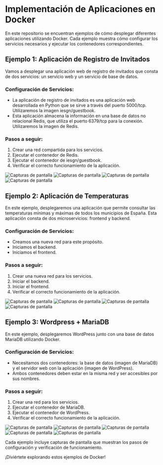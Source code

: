 # Implementación de Aplicaciones en Docker

En este repositorio se encuentran ejemplos de cómo desplegar diferentes aplicaciones utilizando Docker. Cada ejemplo muestra cómo configurar los servicios necesarios y ejecutar los contenedores correspondientes.

## Ejemplo 1: Aplicación de Registro de Invitados

Vamos a desplegar una aplicación web de registro de invitados que consta de dos servicios: un servicio web y un servicio de base de datos.

### Configuración de Servicios:

- La aplicación de registro de invitados es una aplicación web desarrollada en Python que se sirve a través del puerto 5000/tcp. Utilizaremos la imagen iesgn/guestbook.
- Esta aplicación almacena la información en una base de datos no relacional Redis, que utiliza el puerto 6379/tcp para la conexión. Utilizaremos la imagen de Redis.

### Pasos a seguir:

1. Crear una red compartida para los servicios.
2. Ejecutar el contenedor de Redis.
3. Ejecutar el contenedor de iesgn/guestbook.
4. Verificar el correcto funcionamiento de la aplicación.

![Capturas de pantalla](./fotos/ej4/f4-1.png)
![Capturas de pantalla](./fotos/ej4/f4-2.png)
![Capturas de pantalla](./fotos/ej4/f4-3.png)
![Capturas de pantalla](./fotos/ej4/f4-4.png)

## Ejemplo 2: Aplicación de Temperaturas

En este ejemplo, desplegaremos una aplicación que permite consultar las temperaturas mínimas y máximas de todos los municipios de España. Esta aplicación consta de dos microservicios: frontend y backend.

### Configuración de Servicios:

- Creamos una nueva red para este propósito.
- Iniciamos el backend.
- Iniciamos el frontend.

### Pasos a seguir:

1. Crear una nueva red para los servicios.
2. Iniciar el backend.
3. Iniciar el frontend.
4. Verificar el correcto funcionamiento de la aplicación.

![Capturas de pantalla](./fotos/ej4/f4-5.png)
![Capturas de pantalla](./fotos/ej4/f4-6.png)
![Capturas de pantalla](./fotos/ej4/f4-7.png)
![Capturas de pantalla](./fotos/ej4/f4-8.png)

## Ejemplo 3: Wordpress + MariaDB

En este ejemplo, desplegaremos WordPress junto con una base de datos MariaDB utilizando Docker.

### Configuración de Servicios:

- Necesitamos dos contenedores: la base de datos (imagen de MariaDB) y el servidor web con la aplicación (imagen de WordPress).
- Ambos contenedores deben estar en la misma red y ser accesibles por sus nombres.

### Pasos a seguir:

1. Crear una red para los servicios.
2. Ejecutar el contenedor de MariaDB.
3. Ejecutar el contenedor de WordPress.
4. Verificar el correcto funcionamiento de la aplicación.

![Capturas de pantalla](./fotos/ej4/f4-13.png)
![Capturas de pantalla](./fotos/ej4/f4-12.png)
![Capturas de pantalla](./fotos/ej4/f4-9.png)
![Capturas de pantalla](./fotos/ej4/f4-10.png)
![Capturas de pantalla](./fotos/ej4/f4-11.png)

Cada ejemplo incluye capturas de pantalla que muestran los pasos de configuración y verificación de funcionamiento.

¡Diviértete explorando estos ejemplos de Docker!
